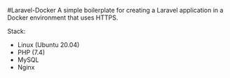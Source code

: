 #Laravel-Docker
A simple boilerplate for creating a Laravel application in a Docker environment that uses HTTPS.

Stack:

- Linux (Ubuntu 20.04)
- PHP (7.4)
- MySQL
- Nginx